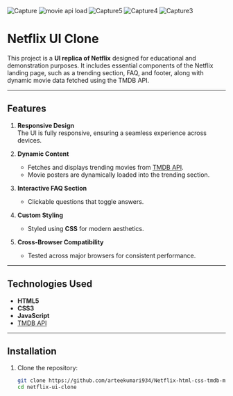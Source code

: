 ![Capture](https://github.com/user-attachments/assets/c0995eee-e458-40a7-940b-2047a0444032)
![movie api load](https://github.com/user-attachments/assets/3cb80d23-c5e1-4d34-a349-23f16a7263ab)
![Capture5](https://github.com/user-attachments/assets/415f4f1f-9297-4321-a483-9cf4773ba746)
![Capture4](https://github.com/user-attachments/assets/010aeed9-03f6-444c-8740-3e475b35b34f)
![Capture3](https://github.com/user-attachments/assets/219bdb00-4cf9-43c4-a574-b36ac073cb3c)

# Netflix UI Clone

This project is a **UI replica of Netflix** designed for educational and demonstration purposes. It includes essential components of the Netflix landing page, such as a trending section, FAQ, and footer, along with dynamic movie data fetched using the TMDB API.

---

## Features

1. **Responsive Design**  
   The UI is fully responsive, ensuring a seamless experience across devices.

2. **Dynamic Content**  
   - Fetches and displays trending movies from [TMDB API](https://www.themoviedb.org/documentation/api).  
   - Movie posters are dynamically loaded into the trending section.

3. **Interactive FAQ Section**  
   - Clickable questions that toggle answers.

4. **Custom Styling**  
   - Styled using **CSS** for modern aesthetics.

5. **Cross-Browser Compatibility**  
   - Tested across major browsers for consistent performance.

---

## Technologies Used

- **HTML5**
- **CSS3**
- **JavaScript**
- [TMDB API](https://www.themoviedb.org/documentation/api)

---

## Installation

1. Clone the repository:
   ```bash
   git clone https://github.com/arteekumari934/Netflix-html-css-tmdb-movies-Apis.git
   cd netflix-ui-clone
